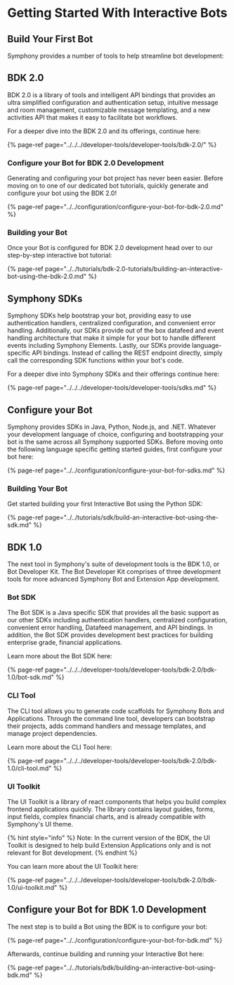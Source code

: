 # Getting Started With Interactive Bots

## Build Your First Bot

Symphony provides a number of tools to help streamline bot development:

## BDK 2.0

BDK 2.0 is a library of tools and intelligent API bindings that provides an ultra simplified configuration and authentication setup, intuitive message and room management, customizable message templating, and a new activities API that makes it easy to facilitate bot workflows.  

For a deeper dive into the BDK 2.0 and its offerings, continue here:

{% page-ref page="../../../developer-tools/developer-tools/bdk-2.0/" %}

### Configure your Bot for BDK 2.0 Development

Generating and configuring your bot project has never been easier.  Before moving on to one of our dedicated bot tutorials, quickly generate and configure your bot using the BDK 2.0!

{% page-ref page="../../configuration/configure-your-bot-for-bdk-2.0.md" %}

### Building your Bot

Once your Bot is configured for BDK 2.0 development head over to our step-by-step interactive bot tutorial:

{% page-ref page="../../tutorials/bdk-2.0-tutorials/building-an-interactive-bot-using-the-bdk-2.0.md" %}

## Symphony SDKs

Symphony SDKs help bootstrap your bot, providing easy to use authentication handlers, centralized configuration, and convenient error handling. Additionally, our SDKs provide out of the box datafeed and event handling architecture that make it simple for your bot to handle different events including Symphony Elements. Lastly, our SDKs provide language-specific API bindings. Instead of calling the REST endpoint directly, simply call the corresponding SDK functions within your bot's code.

For a deeper dive into Symphony SDKs and their offerings continue here:

{% page-ref page="../../../developer-tools/developer-tools/sdks.md" %}

## Configure your Bot

Symphony provides SDKs in Java, Python, Node.js, and .NET. Whatever your development language of choice, configuring and bootstrapping your bot is the same across all Symphony supported SDKs. Before moving onto the following language specific getting started guides, first configure your bot here:

{% page-ref page="../../configuration/configure-your-bot-for-sdks.md" %}

### Building Your Bot

Get started building your first Interactive Bot using the Python SDK:

{% page-ref page="../../tutorials/sdk/build-an-interactive-bot-using-the-sdk.md" %}

## BDK 1.0

The next tool in Symphony's suite of development tools is the BDK 1.0, or Bot Developer Kit. The Bot Developer Kit comprises of three development tools for more advanced Symphony Bot and Extension App development.

### Bot SDK

The Bot SDK is a Java specific SDK that provides all the basic support as our other SDKs including authentication handlers, centralized configuration, convenient error handling, Datafeed management, and API bindings. In addition, the Bot SDK provides development best practices for building enterprise grade, financial applications.

Learn more about the Bot SDK here:

{% page-ref page="../../../developer-tools/developer-tools/bdk-2.0/bdk-1.0/bot-sdk.md" %}

### CLI Tool

The CLI tool allows you to generate code scaffolds for Symphony Bots and Applications. Through the command line tool, developers can bootstrap their projects, adds command handlers and message templates, and manage project dependencies.

Learn more about the CLI Tool here:

{% page-ref page="../../../developer-tools/developer-tools/bdk-2.0/bdk-1.0/cli-tool.md" %}

### UI Toolkit

The UI Toolkit is a library of react components that helps you build complex frontend applications quickly. The library contains layout guides, forms, input fields, complex financial charts, and is already compatible with Symphony's UI theme.

{% hint style="info" %}
Note: In the current version of the BDK, the UI Toolkit is designed to help build Extension Applications only and is not relevant for Bot development.
{% endhint %}

You can learn more about the UI Toolkit here:

{% page-ref page="../../../developer-tools/developer-tools/bdk-2.0/bdk-1.0/ui-toolkit.md" %}

## Configure your Bot for BDK 1.0 Development

The next step is to build a Bot using the BDK is to configure your bot:

{% page-ref page="../../configuration/configure-your-bot-for-bdk.md" %}

Afterwards, continue building and running your Interactive Bot here:

{% page-ref page="../../tutorials/bdk/building-an-interactive-bot-using-bdk.md" %}

